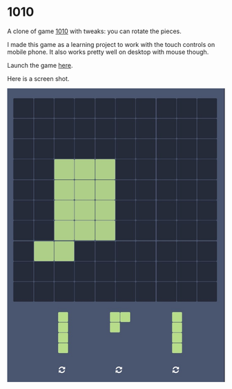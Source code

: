 # 1010

A clone of game [1010](http://1010ga.me) with tweaks: you can rotate the pieces. 

I made this game as a learning project to work with the touch controls on mobile phone.  It also works pretty well on desktop with mouse though.

Launch the game [here](/cat10/).

Here is a screen shot.

![](/1010shot.jpg)





